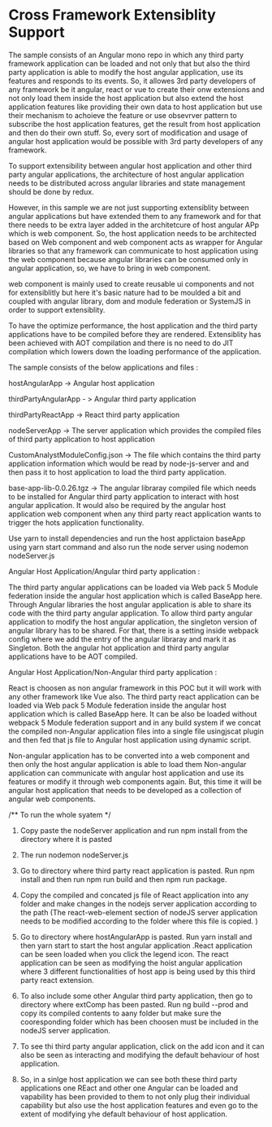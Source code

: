 # Cross Framework Extensiblity Support
The sample consists of an Angular mono repo in which any third party framework application can be loaded and not only that but also the third party application is able to modify the host angular application, use its features and responds to its events. So, it allowes 3rd party developers of any framework be it angular, react or vue to create their onw extensions and not only load them inside the host application but also extend the host application features like providing their own data to host application but use their
mechanism to achoieve the feature or use obsevrver pattern to subscribe the host application features, get the result from host application and then do their own stuff. So, every sort of modification and usage of angular host application would be possible with 3rd party developers of any framework.

To support extensibility between angular host application and other third party angular applications, the architecture of host angular application needs to be distributed
across angular libraries and state management should be done by redux.

However, in this sample we are not just supporting extensiblity between angular applications but have extended them to any framework and for that there needs to be extra layer 
added in the architetcure of host angular APp which is web component. So, the host application needs to be architected based on Web component and web component acts as wrapper for Angular libraries so that any framework can communicate to host application using the web component because angular libraries can be consumed only in angular application, so, we have to bring in web component.

web component is mainly used to create reusable ui components and not for extensiblitly but here it's basic nature had to be moulded a bit and coupled with angular library,  dom and module federation or SystemJS in order to support extensiblity.


To have the optimize performance, the host application and the third party applications have to be compiled before they are rendered. Extensiblity has been achieved with AOT compilation and there is no need to do JIT compilation which
lowers down the loading performance of the application.

The sample consists of the below applications and files :

hostAngularApp -> Angular host application

thirdPartyAngularApp - > Angular third party application

thirdPartyReactApp -> React third party application

nodeServerApp -> The server application which provides the compiled files of third party application to host application

CustomAnalystModuleConfig.json -> The file which contains the third party application information which would be read by node-js-server and and then pass it to host application
to load the third party application.

base-app-lib-0.0.26.tgz -> The angular libraray compiled file which needs to be installed for Angular third party application to interact with host angular application.
It would also be required by the angular host application web component when any third party react application wants to trigger the hots application functionality.

Use yarn to install dependencies and run the host applictaion baseApp using yarn start command and also run the node server using nodemon nodeServer.js


 Angular Host Application/Angular third party  application :
 
The third party angular applications can be loaded via Web pack 5 Module federation inside the angular host application which is called BaseApp here.
Through Angular libraries the host angular application  is able to share its code with the third party angular application.
To allow third party angular application to modify the host angular application, the singleton version of angular library has to be shared.
For that, there is a setting inside webpack config where we add the entry of the angular libraray and mark it as Singleton.
Both the angular hot application and third party angular applications have to be AOT compiled.

 Angular Host Application/Non-Angular third party  application :
 
 React is choosen as non angular framework in this POC but it will work with any other framework like Vue also.
 The third party react application can be loaded via Web pack 5 Module federation inside the angular host application which is called BaseApp here.
 It can be also be loaded without webpack 5 Module federation support and in any build system if we concat the compiled non-Angular application files into a single file usingjscat plugin
 and then fed that js file to Angular host application using dynamic script.
 
Non-angular application has to be converted into a web component and then only the host angular application is able to load them
Non-angular application can communicate with angular host application and use its features or modify it through web components again. But, this time
it will be angular host application that needs to be developed as a collection of angular web components.




/** To run the whole syatem */

1. Copy paste the nodeServer application and run npm install from the directory where it is pasted
2. The run nodemon nodeServer.js

3. Go to directory where third party react application is pasted. Run npm install and then run npm run build and then npm run package.
4. Copy the compiled and concated js file of React application into any folder and make changes in the nodejs server application according to the path (The react-web-element section of nodeJS server application needs to be modified according to the folder where this file is copied.
)
5.   Go to directory where hostAngularApp is pasted. Run yarn install and then yarn start to start the host angular application .React application can be seen loaded when you click the legend icon. The react application can be seen
as modifying the hoist angular application where 3 different functionalities of host app is being used by this third party react extension.

6. To also include some other Angular third party application, then go to directory where extComp has been pasted.
  Run ng build --prod and copy its compiled contents to aany folder but make sure the cooresponding folder which has been choosen must be included in the nodeJS server application.

7. To see thi third party angular application, click on the add icon and it can also be seen as interacting and modifying the default behaviour of host application.

8. So, in a sinlge host application we can see both these third party applications one REact and other one Angular
can be loaded and vapability has been provided to them to not only plug their individual capability but also use
the host application features and even go to the extent of modifying yhe default behaviour of host application.



